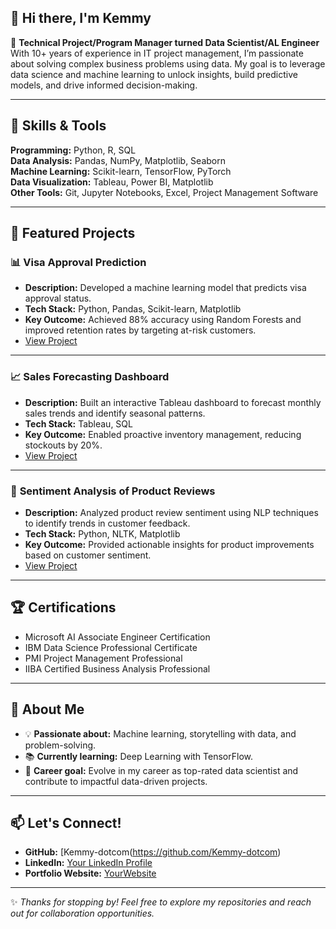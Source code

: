 
## 👋 Hi there, I'm Kemmy  

🌟 **Technical Project/Program Manager turned Data Scientist/AL Engineer**  
With 10+ years of experience in IT project management, I’m passionate about solving complex business problems using data. My goal is to leverage data science and machine learning to unlock insights, build predictive models, and drive informed decision-making.

---

## 🔧 Skills & Tools  
**Programming:** Python, R, SQL  
**Data Analysis:** Pandas, NumPy, Matplotlib, Seaborn  
**Machine Learning:** Scikit-learn, TensorFlow, PyTorch  
**Data Visualization:** Tableau, Power BI, Matplotlib  
**Other Tools:** Git, Jupyter Notebooks, Excel, Project Management Software  

---

## 📂 Featured Projects  

### 📊 **Visa Approval Prediction**  
- **Description:** Developed a machine learning model that predicts visa approval status.  
- **Tech Stack:** Python, Pandas, Scikit-learn, Matplotlib  
- **Key Outcome:** Achieved 88% accuracy using Random Forests and improved retention rates by targeting at-risk customers.  
- [View Project](https://github.com/Kemmy-dotcom/Visa-Approval-Prediction)  

---
### 📈 **Sales Forecasting Dashboard**  
- **Description:** Built an interactive Tableau dashboard to forecast monthly sales trends and identify seasonal patterns.  
- **Tech Stack:** Tableau, SQL  
- **Key Outcome:** Enabled proactive inventory management, reducing stockouts by 20%.  
- [View Project](https://github.com/Kemmy-dotcom/Sales-Forecasting-Dashboard)  

---

### 🤖 **Sentiment Analysis of Product Reviews**  
- **Description:** Analyzed product review sentiment using NLP techniques to identify trends in customer feedback.  
- **Tech Stack:** Python, NLTK, Matplotlib  
- **Key Outcome:** Provided actionable insights for product improvements based on customer sentiment.  
- [View Project](https://github.com/Kemmy-dotcom/Sentiment-Analysis-Reviews)  

---

## 🏆 Certifications  
- Microsoft AI Associate Engineer Certification  
- IBM Data Science Professional Certificate  
- PMI Project Management Professional
- IIBA Certified Business Analysis Professional 

---

## 🌟 About Me  
- 💡 **Passionate about:** Machine learning, storytelling with data, and problem-solving.  
- 📚 **Currently learning:** Deep Learning with TensorFlow.  
- 🌱 **Career goal:** Evolve in my career as top-rated data scientist and contribute to impactful data-driven projects.  

---

## 📫 Let's Connect!  
- **GitHub:** [Kemmy-dotcom(https://github.com/Kemmy-dotcom)  
- **LinkedIn:** [Your LinkedIn Profile](https://linkedin.com/in/YourLinkedIn)  
- **Portfolio Website:** [YourWebsite](https://yourwebsite.com)  

---

✨ *Thanks for stopping by! Feel free to explore my repositories and reach out for collaboration opportunities.*  

<!--
**Kemmy-dotcom/Kemmy-dotcom** is a ✨ _special_ ✨ repository because its `README.md` (this file) appears on your GitHub profile.

Here are some ideas to get you started:

- 🔭 I’m currently working on ...
- 🌱 I’m currently learning ...
- 👯 I’m looking to collaborate on ...
- 🤔 I’m looking for help with ...
- 💬 Ask me about ...
- 📫 How to reach me: ...
- 😄 Pronouns: ...
- ⚡ Fun fact: ...
-->
